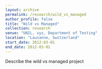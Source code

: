 ```yaml
---
layout: archive
permalink: /research/wild_vs_managed
author_profile: false
title: "Wild vs Managed"
collection: research
venue: "UNIL, xyz, Department of Testing"
location: "Lausanne, Switzerland"
start_date: 2012-03-01
end_date: 2012-03-01
---
```


Describe the wild vs managed project